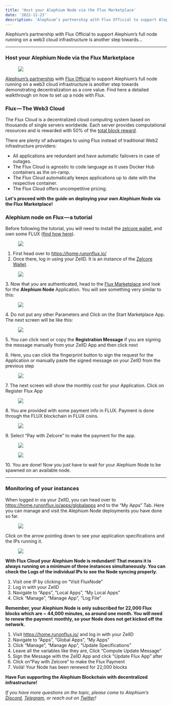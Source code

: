 ```yaml
---
title: 'Host your Alephium Node via the Flux Marketplace'
date: '2022-11-23'
description: 'Alephium’s partnership with Flux Official to support Alephium’s full node running on a web3 cloud infrastructure is another step towards…'
---
```


Alephium’s partnership with Flux Official to support Alephium’s full node running on a web3 cloud infrastructure is another step towards…

---

### Host your Alephium Node via the Flux Marketplace

<figure id="d155" class="graf graf--figure graf-after--h3">
<img src="https://cdn-images-1.medium.com/max/800/0*XhE-QZJ2qYMVy-5m.png" class="graf-image" data-image-id="0*XhE-QZJ2qYMVy-5m.png" data-width="700" data-height="393" data-is-featured="true" />
</figure>

<a href="https://medium.com/@alephium/alephium-continues-its-engagement-for-decentralization-and-partners-with-the-cloud-based-f9c5baebe5b2" class="markup--anchor markup--p-anchor" data-href="https://medium.com/@alephium/alephium-continues-its-engagement-for-decentralization-and-partners-with-the-cloud-based-f9c5baebe5b2" target="_blank">Alephium’s partnership</a> with <a href="https://medium.com/u/1c37e86f5d23" class="markup--user markup--p-user" data-href="https://medium.com/u/1c37e86f5d23" data-anchor-type="2" data-user-id="1c37e86f5d23" data-action-value="1c37e86f5d23" data-action="show-user-card" data-action-type="hover" target="_blank">Flux Official</a> to support Alephium’s full node running on a web3 cloud infrastructure is another step towards demonstrating decentralization as a core value. Find here a detailed walkthrough on how to set up a node with Flux.

### Flux — The Web3 Cloud

The Flux Cloud is a decentralized cloud computing system based on thousands of single servers worldwide. Each server provides computational resources and is rewarded with 50% of the <a href="https://runonflux.io/flux-nodes.html" class="markup--anchor markup--p-anchor" data-href="https://runonflux.io/flux-nodes.html" rel="noopener" target="_blank">total block reward</a>.

There are plenty of advantages to using Flux instead of traditional Web2 infrastructure providers:

- <span id="5bb9">All applications are redundant and have automatic failovers in case of outages.</span>
- <span id="3c3e">The Flux Cloud is agnostic to code language as it uses Docker Hub containers as the on-ramp.</span>
- <span id="d936">The Flux Cloud automatically keeps applications up to date with the respective container.</span>
- <span id="49e6">The Flux Cloud offers uncompetitive pricing.</span>

**Let's proceed with the guide on deploying your own Alephium Node via the Flux Marketplace!**

### Alephium node on Flux — a tutorial

Before following the tutorial, you will need to install the <a href="https://zelcore.io/" class="markup--anchor markup--p-anchor" data-href="https://zelcore.io/" rel="noopener" target="_blank">zelcore wallet</a>, and own some FLUX (<a href="https://runonflux.io/buy-flux.html" class="markup--anchor markup--p-anchor" data-href="https://runonflux.io/buy-flux.html" rel="noopener" target="_blank">find how here</a>).

<figure id="b57d" class="graf graf--figure graf-after--p">
<img src="https://cdn-images-1.medium.com/max/800/0*e3Q9AR2B1-onXd_o.png" class="graf-image" data-image-id="0*e3Q9AR2B1-onXd_o.png" data-width="700" data-height="393" />
</figure>

1.  <span id="c99f">First head over to <a href="https://home.runonflux.io/" class="markup--anchor markup--li-anchor" data-href="https://home.runonflux.io/" rel="noopener ugc nofollow noopener" target="_blank">https://home.runonflux.io/</a></span>
2.  <span id="193d">Once there, log in using your ZelID. It is an instance of the <a href="https://zelcore.io/" class="markup--anchor markup--li-anchor" data-href="https://zelcore.io/" rel="noopener" target="_blank">Zelcore Wallet</a>.</span>

<figure id="9488" class="graf graf--figure graf-after--li">
<img src="https://cdn-images-1.medium.com/max/800/1*jWAQhPO99LAFarn2glMKVA.png" class="graf-image" data-image-id="1*jWAQhPO99LAFarn2glMKVA.png" data-width="1039" data-height="342" />
</figure>

3\. Now that you are authenticated, head to the <a href="https://home.runonflux.io/apps/marketplace" class="markup--anchor markup--p-anchor" data-href="https://home.runonflux.io/apps/marketplace" rel="noopener" target="_blank">Flux Marketplace</a> and look for the **Alephium Node** Application. You will see something very similar to this:

<figure id="ff7f" class="graf graf--figure graf-after--p">
<img src="https://cdn-images-1.medium.com/max/800/1*zLcOk0nw_0pZE5TIddro8Q.png" class="graf-image" data-image-id="1*zLcOk0nw_0pZE5TIddro8Q.png" data-width="1353" data-height="579" />
</figure>

4\. Do not put any other Parameters and Click on the Start Marketplace App. The next screen will be like this:

<figure id="1ab5" class="graf graf--figure graf-after--p">
<img src="https://cdn-images-1.medium.com/max/800/1*qP68ykBksJB6VA4uRa32vQ.png" class="graf-image" data-image-id="1*qP68ykBksJB6VA4uRa32vQ.png" data-width="1056" data-height="386" />
</figure>

5\. You can click next or copy the **Registration Message** if you are signing the message manually from your ZelID App and then click next

6\. Here, you can click the fingerprint button to sign the request for the Application or manually paste the signed message on your ZelID from the previous step

<figure id="b719" class="graf graf--figure graf-after--p">
<img src="https://cdn-images-1.medium.com/max/800/0*Tl2_T_5-KIqqT9Wg.png" class="graf-image" data-image-id="0*Tl2_T_5-KIqqT9Wg.png" data-width="700" data-height="245" />
</figure>

7\. The next screen will show the monthly cost for your Application. Click on Register Flux App

<figure id="b3f2" class="graf graf--figure graf-after--p">
<img src="https://cdn-images-1.medium.com/max/800/1*BeRjGs_gS9z-huwNrCZQ_w.png" class="graf-image" data-image-id="1*BeRjGs_gS9z-huwNrCZQ_w.png" data-width="1071" data-height="386" />
</figure>

8\. You are provided with some payment info in FLUX. Payment is done through the FLUX blockchain in FLUX coins.

<figure id="9dc5" class="graf graf--figure graf-after--p">
<img src="https://cdn-images-1.medium.com/max/800/1*LVGdKWkWswQxl2CeBv9_iQ.png" class="graf-image" data-image-id="1*LVGdKWkWswQxl2CeBv9_iQ.png" data-width="1064" data-height="385" />
</figure>

9\. Select “Pay with Zelcore” to make the payment for the app.

<figure id="67e4" class="graf graf--figure graf-after--p">
<img src="https://cdn-images-1.medium.com/max/800/1*wReyZ406I4T0ITSHau2mnQ.png" class="graf-image" data-image-id="1*wReyZ406I4T0ITSHau2mnQ.png" data-width="991" data-height="240" />
</figure>

<figure id="2db2" class="graf graf--figure graf-after--figure">
<img src="https://cdn-images-1.medium.com/max/800/1*k52OL95gssXfq1qAfbdx6g.png" class="graf-image" data-image-id="1*k52OL95gssXfq1qAfbdx6g.png" data-width="1268" data-height="502" />
</figure>

10\. You are done! Now you just have to wait for your Alephium Node to be spawned on an available node.

---

### Monitoring of your instances

When logged in via your ZelID, you can head over to <a href="https://home.runonflux.io/apps/globalapps" class="markup--anchor markup--p-anchor" data-href="https://home.runonflux.io/apps/globalapps" rel="noopener" target="_blank">https://home.runonflux.io/apps/globalapps</a> and to the “My Apps” Tab. Here you can manage and visit the Alephium Node deployments you have done so far.

<figure id="baa2" class="graf graf--figure graf-after--p">
<img src="https://cdn-images-1.medium.com/max/800/1*W7RdESX6EhJnOCTDFTdJiA.png" class="graf-image" data-image-id="1*W7RdESX6EhJnOCTDFTdJiA.png" data-width="1337" data-height="560" />
</figure>

Click on the arrow pointing down to see your application specifications and the IPs running it.

<figure id="60db" class="graf graf--figure graf-after--p">
<img src="https://cdn-images-1.medium.com/max/800/0*AVODlQ3DraE5n5sL.png" class="graf-image" data-image-id="0*AVODlQ3DraE5n5sL.png" data-width="700" data-height="338" />
</figure>

**With Flux Cloud your Alephium Node is redundant! That means it is always running on a minimum of three instances simultaneously. You can check the Logs of the individual IPs to see the Node syncing properly.**

1.  <span id="4e9e">Visit one IP by clicking on “Visit FluxNode”</span>
2.  <span id="ead3">Log in with your ZelID</span>
3.  <span id="1f24">Navigate to “Apps”, “Local Apps”, “My Local Apps”</span>
4.  <span id="ec27">Click “Manage”, “Manage App”, “Log File”</span>

**Remember, your Alephium Node is only subscribed for 22,000 Flux blocks which are ~ 44,000 minutes, so around one month. You will need to renew the payment monthly, so your Node does not get kicked off the network.**

1.  <span id="e811">Visit <a href="https://home.runonflux.io/" class="markup--anchor markup--li-anchor" data-href="https://home.runonflux.io/" rel="noopener ugc nofollow noopener" target="_blank">https://home.runonflux.io/</a> and log in with your ZelID</span>
2.  <span id="ff99">Navigate to “Apps”, “Global Apps”, “My Apps”</span>
3.  <span id="8982">Click “Manage”, “Manage App”, “Update Specifications”</span>
4.  <span id="79a9">Leave all the variables like they are, Click “Compute Update Message”</span>
5.  <span id="5ddb">Sign the Message with the ZelID App and click “Update Flux App” after</span>
6.  <span id="1605">Click on“Pay with Zelcore” to make the Flux Payment</span>
7.  <span id="38c7">Voilà! Your Node has been renewed for 22,000 blocks</span>

**Have Fun supporting the Alephium Blockchain with decentralized infrastructure!**

_If you have more questions on the topic, please come to Alephium’s_ <a href="https://discord.gg/JErgRBfRSB" class="markup--anchor markup--p-anchor" data-href="https://discord.gg/JErgRBfRSB" rel="noopener ugc nofollow noopener" target="_blank"><em>Discord</em></a>_,_ <a href="https://t.me/alephiumgroup" class="markup--anchor markup--p-anchor" data-href="https://t.me/alephiumgroup" rel="noopener ugc nofollow noopener" target="_blank"><em>Telegram</em></a>_, or reach out on_ <a href="https://twitter.com/alephium" class="markup--anchor markup--p-anchor" data-href="https://twitter.com/alephium" rel="noopener ugc nofollow noopener" target="_blank"><em>Twitter</em></a>_!_
